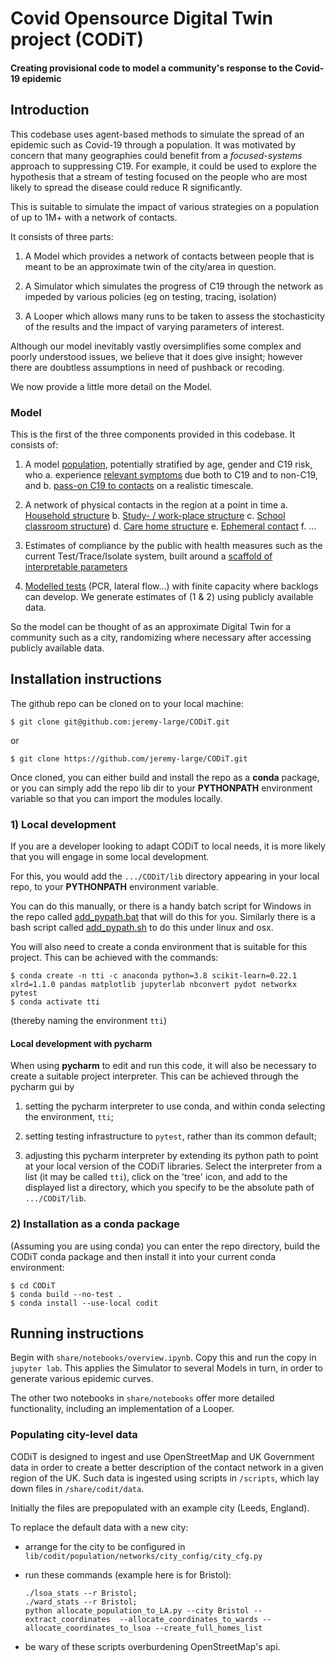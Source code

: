 #  Covid Opensource Digital Twin project (CODiT)

#### Creating provisional code to model a community's response to the Covid-19 epidemic

## Introduction

This codebase uses agent-based methods to simulate the spread of an epidemic such as Covid-19 through a population.
It was motivated by concern that many geographies could benefit from a _focused-systems_ approach to suppressing C19. 
For example, it could be used to explore the hypothesis that a stream of testing focused on the people who are most likely 
to spread the disease could reduce R significantly. 

This is suitable to simulate the impact of various strategies on a population of up to 1M+ with a network of contacts.  

It consists of three parts:

1. A Model which provides a network of contacts between people that is meant to be an approximate twin of the city/area in question.

1. A Simulator which simulates the progress of C19 through the network as impeded by various policies (eg on testing, tracing, isolation)

1. A Looper which allows many runs to be taken to assess the stochasticity of the results and the impact of varying parameters of interest.


Although our model inevitably vastly oversimplifies some complex and poorly understood issues, 
we believe that it does give insight; however there are doubtless assumptions in need of pushback or recoding. 

We now provide a little more detail on the Model.

### Model
This is the first of the three components provided in this codebase. It consists of:

1.	A model [population](https://github.com/jeremy-large/CODiT/blob/master/lib/codit/population/networks/city.py#L13), 
potentially stratified by age, gender and C19 risk, who
a.	experience [relevant symptoms](https://github.com/jeremy-large/CODiT/blob/master/lib/codit/population/covid.py#L37) 
due both to C19 and to non-C19, and 
b.	[pass-on C19 to contacts](https://github.com/jeremy-large/CODiT/blob/master/lib/codit/population/person.py#L38) on a realistic timescale.

2.	A network of physical contacts in the region at a point in time
a.	[Household structure](https://github.com/jeremy-large/CODiT/blob/master/lib/codit/population/networks/city_config/typical_households.py#L8)
b.	[Study- / work-place structure](https://github.com/jeremy-large/CODiT/blob/master/lib/codit/population/networks/city.py#L123)
c.  [School classroom structure](https://github.com/jeremy-large/CODiT/blob/master/lib/codit/population/networks/city.py#L73))
d.  [Care home structure](https://github.com/jeremy-large/CODiT/blob/master/lib/codit/population/networks/city.py#L44)
e.	[Ephemeral contact](https://github.com/jeremy-large/CODiT/blob/master/lib/codit/population/networks/city.py#L22)
f.  ...

3.	Estimates of compliance by the public with health measures such as the current Test/Trace/Isolate system, 
built around a [scaffold of interpretable parameters](https://github.com/jeremy-large/CODiT/blob/master/lib/codit/config.py)

4.	[Modelled tests](https://github.com/jeremy-large/CODiT/blob/master/lib/codit/society/test.py) (PCR, lateral flow…) with finite capacity where backlogs can develop.
We generate estimates of (1 & 2) using publicly available data. 

So the model can be thought of as an approximate Digital Twin for a community such as a city, 
randomizing where necessary after accessing publicly available data. 

## Installation instructions

The github repo can be cloned on to your local machine:
```
$ git clone git@github.com:jeremy-large/CODiT.git
```
or
```
$ git clone https://github.com/jeremy-large/CODiT.git
```
Once cloned, you can either build and install the repo as a **conda** package, or you can simply add the repo lib dir to 
your **PYTHONPATH** environment variable so that you can import the modules locally.

### 1) Local development

If you are a developer looking to adapt CODiT to local needs, it is more likely that you will engage in some
local development. 

For this, you would add the `.../CODiT/lib` directory appearing in your local repo, 
to your **PYTHONPATH** environment variable.  

You can do this manually, or there is a handy batch script for Windows in the repo called 
[add_pypath.bat](https://github.com/jeremy-large/CODiT/blob/master/add_pypath.bat) that will do this for you.
Similarly there is a bash script called 
[add_pypath.sh](https://github.com/jeremy-large/CODiT/blob/master/add_pypath.sh) to do this under linux and osx.

You will also need to create a conda environment that is suitable for this project. 
This can be achieved with the commands:

```
$ conda create -n tti -c anaconda python=3.8 scikit-learn=0.22.1 xlrd=1.1.0 pandas matplotlib jupyterlab nbconvert pydot networkx pytest
$ conda activate tti
```

(thereby naming the environment `tti`)

#### Local development with pycharm

When using **pycharm** to edit and run this code, it will also be necessary to create a suitable project interpreter. 
This can be achieved through the pycharm gui by

1. setting the pycharm interpreter to use conda, and within conda selecting the environment, `tti`;
 
1. setting testing infrastructure to `pytest`, rather than its common default;

1. adjusting this pycharm interpreter by extending its python path to point at your local version of the CODiT libraries.
Select the interpreter from a list (it may be called `tti`), click on the 'tree' icon, 
and add to the displayed list a directory, which you specify to be the absolute path 
of `.../CODiT/lib`.

### 2) Installation as a conda package

(Assuming you are using conda) you can enter the repo directory, 
build the CODiT conda package and then install it into your current conda environment:
```
$ cd CODiT
$ conda build --no-test .
$ conda install --use-local codit
```
## Running instructions

Begin with `share/notebooks/overview.ipynb`. Copy this and run the copy in `jupyter lab`.
This applies the Simulator to several Models in turn, in order to generate various epidemic curves.

The other two notebooks in `share/notebooks` offer more detailed functionality, 
including an implementation of a Looper.


### Populating city-level data

CODiT is designed to ingest and use OpenStreetMap and UK Government data in order to 
create a better description of the contact network in a given region of the UK.
Such data is ingested using scripts in `/scripts`, which lay down files in `/share/codit/data`.

Initially the files are prepopulated with an example city (Leeds, England).

To replace the default data with a new city:

 * arrange for the city to be configured in `lib/codit/population/networks/city_config/city_cfg.py`

 * run these commands (example here is for Bristol): 
   ```
   ./lsoa_stats --r Bristol; 
   ./ward_stats --r Bristol; 
   python allocate_population_to_LA.py --city Bristol --extract_coordinates  --allocate_coordinates_to_wards --allocate_coordinates_to_lsoa --create_full_homes_list
   ```
   
 * be wary of these scripts overburdening OpenStreetMap's api.